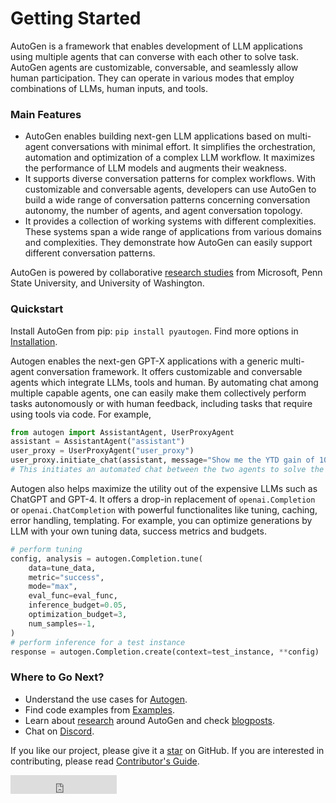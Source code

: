 

# Getting Started

<!-- ### Welcome to AutoGen, a library for enabling Next-Gen LLM Applications via Multi-Agent Conversation Framework! -->

AutoGen is a framework that enables development of LLM applications using multiple agents that can converse with each other to solve task. AutoGen agents are customizable, conversable, and seamlessly allow human participation. They can operate in various modes that employ combinations of LLMs, human inputs, and tools. 

### Main Features

* AutoGen enables building next-gen LLM applications based on multi-agent conversations with minimal effort. It simplifies the orchestration, automation and optimization of a complex LLM workflow. It maximizes the performance of LLM models and augments their weakness.
* It supports diverse conversation patterns for complex workflows. With customizable and conversable agents, developers can use AutoGen to build a wide range of conversation patterns concerning conversation autonomy,
the number of agents, and agent conversation topology.
* It provides a collection of working systems with different complexities. These systems
span a wide range of applications from various domains and complexities. They demonstrate how
AutoGen can easily support different conversation patterns.

AutoGen is powered by collaborative [research studies](/docs/Research) from Microsoft, Penn State University, and University of Washington.

### Quickstart

Install AutoGen from pip: `pip install pyautogen`. Find more options in [Installation](/docs/Installation).


Autogen enables the next-gen GPT-X applications with a generic multi-agent conversation framework.
It offers customizable and conversable agents which integrate LLMs, tools and human.
By automating chat among multiple capable agents, one can easily make them collectively perform tasks autonomously or with human feedback, including tasks that require using tools via code. For example,
```python
from autogen import AssistantAgent, UserProxyAgent
assistant = AssistantAgent("assistant")
user_proxy = UserProxyAgent("user_proxy")
user_proxy.initiate_chat(assistant, message="Show me the YTD gain of 10 largest technology companies as of today.")
# This initiates an automated chat between the two agents to solve the task
```

Autogen also helps maximize the utility out of the expensive LLMs such as ChatGPT and GPT-4. It offers a drop-in replacement of `openai.Completion` or `openai.ChatCompletion` with powerful functionalites like tuning, caching, error handling, templating. For example, you can optimize generations by LLM with your own tuning data, success metrics and budgets.
```python
# perform tuning
config, analysis = autogen.Completion.tune(
    data=tune_data,
    metric="success",
    mode="max",
    eval_func=eval_func,
    inference_budget=0.05,
    optimization_budget=3,
    num_samples=-1,
)
# perform inference for a test instance
response = autogen.Completion.create(context=test_instance, **config)
```

### Where to Go Next?

* Understand the use cases for [Autogen](/docs/Use-Cases/Autogen).
* Find code examples from [Examples](/docs/Examples).
* Learn about [research](/docs/Research) around AutoGen and check [blogposts](/blog).
* Chat on [Discord](TBD).

If you like our project, please give it a [star](https://github.com/microsoft/autogen/stargazers) on GitHub. If you are interested in contributing, please read [Contributor's Guide](/docs/Contribute).

<iframe src="https://ghbtns.com/github-btn.html?user=microsoft&amp;repo=autogen&amp;type=star&amp;count=true&amp;size=large" frameborder="0" scrolling="0" width="170" height="30" title="GitHub"></iframe>